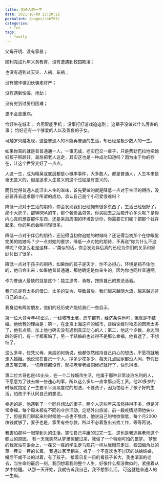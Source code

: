 ```yaml
---
title: 普通人的一生
date: 2021-10-09 22:20:22
permalink: /pages/cbb705/
categories:
  - fun
tags:
  - family
---
```

父母开明、没有家暴；

顺利完成九年义务教育，没有遭遇到校园欺凌；

也没有遇到过天灾、人祸、车祸；

没有被诈骗团伙骗走财产；

没有遇到性侵、抢劫；

没有穷到过房租困难；

更不会患重病。

 恰好生在城市； 会用智能手机； 没事打打游戏追追剧； 这辈子没做过什么厉害的事； 恰好还有一个够爱的人以及善良的子女。

可越罗列越发现，这些普通人的不能再普通的生活，却已经是极少数人的一生。

如果你真的就是普普通通一人，一事无成，老实巴交一辈子，只是费劲巴拉地把媳妇孩子照顾好，最后把老人送走，其实这也是一种成功知道吗？因为由于你的存在，让这个世界变好了一点点。

人这一生，成为精英或底层都是小概率事件，大多数人，都是普通人，人生本来是毫无意义的，但是追求人生意义的这个过程是有意义的。

而我觉得普通人能活出人生的滋味，首先要做的就是降低一点对于生活的期待，没必要非去追求那个所谓的成功，承认自己是个小可爱很难吗？

降低一点对于生活的期待，你会发现我们已经拥有很多东西了，生活已经很好了，那个大房子，那辆BBA的车，那个奢侈品包包，你买回去之后能开心多久呢？是你内心真的想要那件东西，还是来自周围的环境告诉你，你需要它们呢？把那个钱存起来，你的焦虑会瞬间轻很多。

降低一点对于伴侣的期待，还记得当初你追她的时候吗？还记得当初那个在你眼里完美的姑娘吗？少一点对她的要求，降低一点对她的期待，不再说”你为什么不这样呢？你怎么老是这样……“类似的话，你会发现伴侣真的已经为你们的关系和家庭付出了很多。

降低一点对于孩子的期待，如果你的孩子是天才，你不必担心，环境是挡不住他的，他自会出来；如果他普普通通，那他确定是你亲生的，因为你也同样普通啊。

作为普通人最缺的就是这个：独立思考、勇敢，按照自己的想法活着。

我们总是有太多的借口，太多的妥协，导致最后，我们越来越随大流，越来越违背自己的本心。

我身边有两位朋友，他们的经历或许能给我们一些启示。

第一位大哥今年40出头，一线城市土著，房车都有，经济条件尚可，但就是不结婚。他给我的理由是：第一，在北京上海这样的城市，谈婚论嫁时物质的因素太多了，他有点烦，加上他也确实没有遇到真正动心的人；第二，他这个岁数，身边同龄的哥们，有一半都离婚了，另一半结婚的也过得不是那么幸福，他看透了，不想结了。

这么多年，任凭父母、亲戚如何劝说，他都依然维持自己内心的想法，不愿将就地走入婚姻。他说现在自己一个人，挣多少花多少，每天几点回家都没人问，节假日想去哪去哪，一切麻烦都没有，就把老爹老娘伺候好就行了，快乐得很。

第二位大哥也是40出头，在一个二线城市生活，他属于那种非常淡泊名利的人，不愿意为了钱去做一些违心的事，所以这么多年一直拿那点死工资。他20多岁的时候就抱定了一生要平平淡淡度过的想法，不要孩子，因为怕给不了孩子好的生活，怕孩子不认同自己的想法。

幸运的是，他遇到了一个同样想法的妻子，两个人这些年来虽然挣得不多，但是非常幸福，每个周末都有不同的业余活动，定期外出旅游。前一段疫情期间他失业了，但是我们聊起来的时候他一点也不焦虑，他说自己的物欲很低，每个月2000块钱就够了，妻子也是，家里有些存款，所以不必着急出去找工作，等等再说。



我害怕那种一眼望到头的生活，害怕自己平庸的过完一生，这也是我逃离老师这个职业的原因。
有一天我突然从梦里惊醒过来，我做了一个特别可怕的噩梦。
梦里的我就站在讲台上，一茬又一茬的学生走马观花一样从我眼前走过，校园偏角处的草一茬又一茬的长着。
我通过家里相亲，找了一个不喜欢也不讨厌的姑娘结婚，婚后不咸不淡的过着，有了孩子。
接着日复一日的看孩子长大，我也渐渐的老去，当生命的最后一刻，我回想着我的整个人生，好像什么都没做似的，紧接着从梦中惊醒。
从那一天开始，我就告诉我自己，我不想那么活。
可这就是普通人的一生啊。

